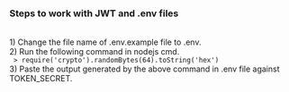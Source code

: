 <h3>Steps to work with JWT and .env files</h3> <br>
1) Change the file name of .env.example file to .env. <br>
2) Run the following command in nodejs cmd. <br>
<code> > require('crypto').randomBytes(64).toString('hex')</code> <br>
3) Paste the output generated by the above command in .env file against TOKEN_SECRET. <br>
